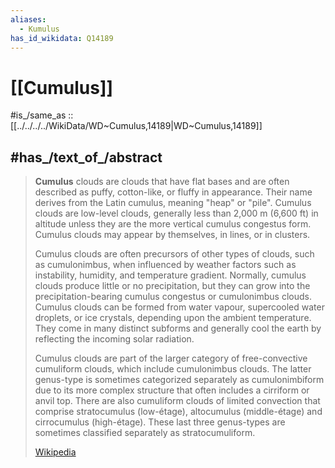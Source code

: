 ```yaml
---
aliases:
  - Kumulus
has_id_wikidata: Q14189
---
```


# [[Cumulus]] 

#is_/same_as :: [[../../../../WikiData/WD~Cumulus,14189|WD~Cumulus,14189]] 

## #has_/text_of_/abstract 

> **Cumulus** clouds are clouds that have flat bases and are often described as puffy, cotton-like, or fluffy in appearance. Their name derives from the Latin cumulus, meaning "heap" or "pile". Cumulus clouds are low-level clouds, generally less than 2,000 m (6,600 ft) in altitude unless they are the more vertical cumulus congestus form. Cumulus clouds may appear by themselves, in lines, or in clusters.
>
> Cumulus clouds are often precursors of other types of clouds, such as cumulonimbus, when influenced by weather factors such as instability, humidity, and temperature gradient. Normally, cumulus clouds produce little or no precipitation, but they can grow into the precipitation-bearing cumulus congestus or cumulonimbus clouds. Cumulus clouds can be formed from water vapour, supercooled water droplets, or ice crystals, depending upon the ambient temperature. They come in many distinct subforms and generally cool the earth by reflecting the incoming solar radiation.
>
> Cumulus clouds are part of the larger category of free-convective cumuliform clouds, which include cumulonimbus clouds. The latter genus-type is sometimes categorized separately as cumulonimbiform due to its more complex structure that often includes a cirriform or anvil top. There are also cumuliform clouds of limited convection that comprise stratocumulus (low-étage), altocumulus (middle-étage) and cirrocumulus (high-étage). These last three genus-types are sometimes classified separately as stratocumuliform.
>
> [Wikipedia](https://en.wikipedia.org/wiki/Cumulus%20cloud) 

